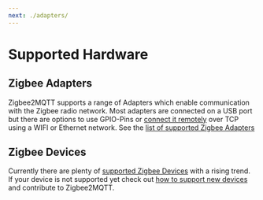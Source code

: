 ```yaml
---
next: ./adapters/
---
```


# Supported Hardware

## Zigbee Adapters

Zigbee2MQTT supports a range of Adapters which enable communication with the Zigbee radio network.
Most adapters are connected on a USB port but there are options to use GPIO-Pins or [connect it remotely](../advanced/remote-adapter/connect_to_a_remote_adapter.md)
over TCP using a WIFI or Ethernet network. See the [list of supported Zigbee Adapters](./adapters/)

## Zigbee Devices

Currently there are plenty of [supported Zigbee Devices](../supported-devices/) with a rising trend.
If your device is not supported yet check out [how to support new devices](../advanced/support-new-devices/01_support_new_devices.md) and contribute to Zigbee2MQTT.

